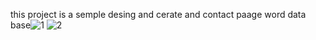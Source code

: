 this project is a semple desing  and cerate and contact paage word data base![1](https://user-images.githubusercontent.com/85412055/121637147-9948d080-caa6-11eb-89ae-25714e25b53b.png)
![2](https://user-images.githubusercontent.com/85412055/121637163-9cdc5780-caa6-11eb-8c14-e60872c38dd6.png)

